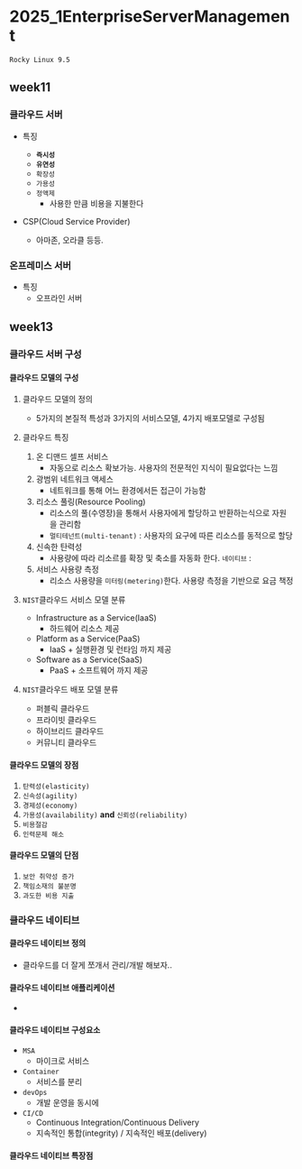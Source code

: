 # 2025_1EnterpriseServerManagement
```
Rocky Linux 9.5
```
## week11
### 클라우드 서버 

- 특징
    - **``즉시성``**
    - **``유연성``**
    - ``확장성``
    - ``가용성``
    - ``정액제``
        - 사용한 만큼 비용을 지불한다

- CSP(Cloud Service Provider)
    - 아마존, 오라클 등등.

### 온프레미스 서버

- 특징 
    - 오프라인 서버


## week13
### 클라우드 서버 구성

#### 클라우드 모델의 구성
1. 클라우드 모델의 정의 
    - 5가지의 본질적 특성과 3가지의 서비스모델, 4가지 배포모델로 구성됨

2. 클라우드 특징
    1. 온 디맨드 셀프 서비스
        - 자동으로 리소스 확보가능. 사용자의 전문적인 지식이 필요없다는 느낌
    2. 광범위 네트워크 액세스
        - 네트워크를 통해 어느 환경에서든 접근이 가능함
    3. 리소스 풀링(Resource Pooling)
        - 리소스의 풀(수영장)을 통해서 사용자에게 할당하고 반환하는식으로 자원을 관리함
        - ``멀티테넌트(multi-tenant)`` : 사용자의 요구에 따른 리소스를 동적으로 할당
    4. 신속한 탄력성
        - 사용량에 따라 리소르를 확장 및 축소를 자동화 한다.
        ``네이티브`` : 
    5. 서비스 사용량 측정
        - 리소스 사용량을 ``미터링(metering)``한다. 사용량 측정을 기반으로 요금 책정

3. ``NIST``클라우드 서비스 모델 분류    
    - Infrastructure as a Service(IaaS)
        - 하드웨어 리소스 제공
    - Platform as a Service(PaaS)
        - IaaS + 실행환경 및 런타임 까지 제공
    - Software as a Service(SaaS)
        - PaaS + 소프트웨어 까지 제공

4. ``NIST``클라우드 배포 모델 분류  
    - 퍼블릭 클라우드
    - 프라이빗 클라우드
    - 하이브리드 클라우드
    - 커뮤니티 클라우드
    
#### 클라우드 모델의 장점

1. ``탄력성(elasticity)``
2. ``신속성(agility)``
3. ``경제성(economy)``
4. ``가용성(availability)`` **and** ``신뢰성(reliability)``
5. ``비용절감``
6. ``인력문제 해소``

#### 클라우드 모델의 단점

1. ``보안 취약성 증가``
2. ``책임소재의 불분명``
3. ``과도한 비용 지출``

### 클라우드 네이티브

#### 클라우드 네이티브 정의
- 클라우드를 더 잘게 쪼개서 관리/개발 해보자..
#### 클라우드 네이티브 애플리케이션
- 

#### 클라우드 네이티브 구성요소
- ``MSA``
    - 마이크로 서비스
- ``Container``
    - 서비스를 분리
- ``devOps``
    - 개발 운영을 동시에
- ``CI/CD``
    - Continuous Integration/Continuous Delivery
    - 지속적인 통합(integrity) / 지속적인 배포(delivery)

#### 클라우드 네이티브 특장점